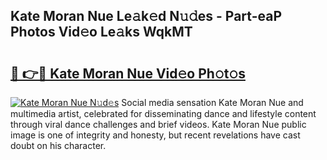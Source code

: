 ## Kate Moran Nue Le𝚊k𝚎d N𝚞𝚍es - Part-eaP Photos Vid𝚎o Le𝚊ks WqkMT

# <h2><a href="http://fbag6o.evod.top/?m=Kate+Moran+Nue">🔗 👉🔴 Kate Moran Nue Vid𝚎o Ph𝚘t𝚘s</a></h2>

[![Kate Moran Nue N𝚞d𝚎s](https://i.imgur.com/8V9OHl7.gif)](http://fbag6o.evod.top/?m=Kate+Moran+Nue)
Social media sensation Kate Moran Nue and multimedia artist, celebrated for disseminating dance and lifestyle content through viral dance challenges and brief videos. Kate Moran Nue public image is one of integrity and honesty, but recent revelations have cast doubt on his character. 
